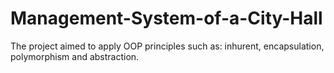 # Management-System-of-a-City-Hall
The project aimed to apply OOP principles such as: inhurent, encapsulation, polymorphism and abstraction.

